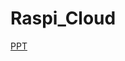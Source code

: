 # Raspi_Cloud

[PPT](https://docs.google.com/presentation/d/1-cRrZmh9JU1GjJ0VYKlT9l1T-rofMg1RxPAKeS-j5bo/edit?usp=sharing)
